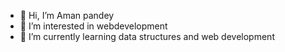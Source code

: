 - 👋 Hi, I’m Aman pandey
- 👀 I’m interested in webdevelopment
- 🌱 I’m currently learning data structures and web development



<!---
itsAman-24/itsAman-24 is a ✨ special ✨ repository because its `README.md` (this file) appears on your GitHub profile.
You can click the Preview link to take a look at your changes.
--->
